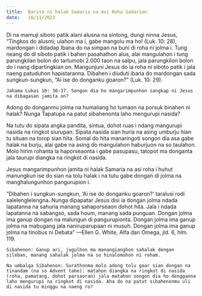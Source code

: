 ```yaml
---
title:  Barita ni halak Samaria na Asi Roha Sadarion
date:   16/11/2023
---
```


Di na mamuji siboto patik alani alusna na sintong, dungi ninna Jesus, “Tingkos do alusmi; ulahon ma i, gabe mangolu ma ho! (Luk. 10: 28), mardongan i didadap Ibana do na simpan na buni di roha ni jolma i. Tung neang do di siboto patik i bahen pasahathon alus, alai mangulahon i tung parungkilan bolon do tarlumobi 2.000 taon na salpu, jala parungkilon bolon do i nang dipartingkian on. Mangunjuni Jesus do ia roha ni siboto patik i jala naeng patuduhon hapistaranna. Dibahen i diuduti ibana do mardongan sada sungkun-sungkun, “Ai ise do donganku goaron?” (Luk. 10: 29).

`Jahama Lukas 10: 30-37. Songon dia ho mangarimpunhon sangkap ni Jesus na dibagasan jamita on?`

Adong do donganmu jolma na humaliang ho tumaon na porsuk binahen ni halak? Nunga Tapatupa na patut sibahenonta laho mengurupi nasida?

Na tutu do sipata angka pandita, sintua, dohot ruas i ndang mangurupi nasida na ringkot siurupan. Sipata nasida sian huria na asing umburju hian tu situan na torop sian hita. Somal do hita manaringoti songon dia asa gabe halak na burju, alai gabe na asing do mangulahon haburjuon na so taulahon. Molo hirim rohanta ia haporseaonta i gabe pasupasu, tatopot ma donganta jala taurupi diangka na ringkot di nasida.

Jesus mangarimpunhon jamita ni halak Samaria na asi roha i huhut manungkun ise do sian na tolu halak i na tutu gabe dongan di jolma na manghalungunhon pangurupion i.

“Dibahen i sungkun-sungkun, ‘Ai ise do donganku goaron?’ taralusi rodi salelenglelengna. Nunga dipapatar Jesus disi ia dongan jolma ndada lapatanna na sahuria manang sahaporseaon dohot hita. Jala i ndada lapatanna na sabangso, sada houm, manang sada punguan. Dongan jolma ima ganup dongan na malungun di pangurupionta. Dongan jolma ima ganup jolma na mabugang jala naniruparupaan ni musuh. Dongan jolma ima ganup jolma na tinobus ni Debata” —Ellen G. White, Alfa dan Omega, jld. 6, hlm. 119.

`Sibahenon: Ganup ari, jugulhon ma manangianghon sahalak dongan sileban, manang sahalak jolma na so hinalomohon ni roham.`

`Na umbalga Sibahenon: Surathonma molo adong tolu goar sian dongan na tinandam (na so Advent tahe): matahon diangka na ringkot di nasida (roha, pamatang, dohot parsaoran) jala matahon songon dia ho dengganna laho mengurupi na ringkot di nasida. Aha do na patut sibahenonmu uli di nasida tu minggu na naeng ro?`